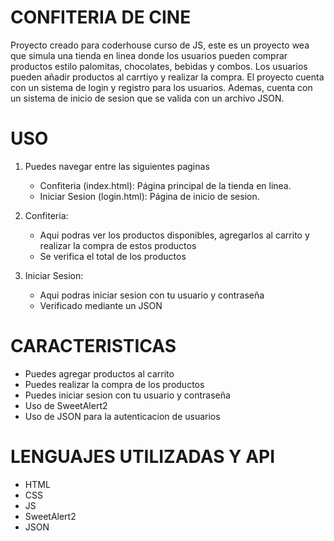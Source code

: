 # CONFITERIA DE CINE

Proyecto creado para coderhouse curso de JS, este es un proyecto wea que simula una tienda en linea donde los usuarios pueden comprar productos estilo palomitas, chocolates, bebidas y combos. Los usuarios pueden añadir productos al carrtiyo  y realizar la compra. El proyecto cuenta con un sistema de login y registro para los usuarios. Ademas, cuenta con un sistema de inicio de sesion que se valida con un archivo JSON.

# USO

1. Puedes navegar entre las siguientes paginas
    - Confiteria (index.html):  Página principal de la tienda en linea.
    - Iniciar Sesion (login.html):  Página de inicio de sesion.

2. Confiteria:
    - Aqui podras  ver los productos disponibles, agregarlos al carrito y realizar la compra de estos productos
    - Se verifica el total de los productos

3. Iniciar Sesion:
    - Aqui podras iniciar sesion con tu usuario y contraseña
    - Verificado mediante un JSON

# CARACTERISTICAS

- Puedes agregar productos al carrito
- Puedes realizar la compra de los productos
- Puedes iniciar sesion con tu usuario y contraseña
- Uso de SweetAlert2 
- Uso de JSON para la autenticacion de usuarios

# LENGUAJES UTILIZADAS Y API

- HTML
- CSS
- JS
- SweetAlert2
- JSON











